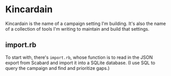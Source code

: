 # Kincardain

Kincardain is the name of a campaign setting I'm building. It's also the name of
a collection of tools I'm writing to maintain and build that settings.

## import.rb

To start with, there's `import.rb`, whose function is to read in the JSON export
from Scabard and import it into a SQLite database. (I use SQL to query the
campaign and find and prioritize gaps.)